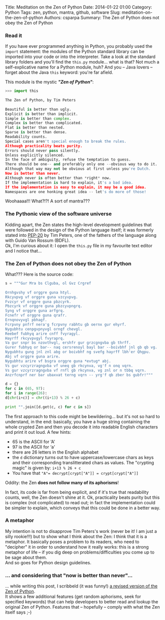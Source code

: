 ﻿Title: Meditation on the Zen of Python
Date: 2014-01-22 01:00
Category: Python
Tags: zen, python, mantra, github, software
Slug: meditation-on-the-zen-of-python
Authors: csparpa
Summary: The Zen of Python does not obey the Zen of Python

### Read it

If you have ever programmed anything in Python, you probably used the `import` statement: the modules of the Python standard library 
can be imported into your code or into the interpreter. Take a look at the standard library folders and you'll find the `this.py` module... what is that?
Not much a self-explicative name for a Python module, huh? And you – Java lovers – forget about the Java `this` keyword: you're far afield.  

This module is the mystic ***"Zen of Python"***:

```python
>>> import this
 
The Zen of Python, by Tim Peters
 
Beautiful is better than ugly.
Explicit is better than implicit.
Simple is better than complex.
Complex is better than complicated.
Flat is better than nested.
Sparse is better than dense.
Readability counts.
Special cases aren't special enough to break the rules.
Although practicality beats purity.
Errors should never pass silently.
Unless explicitly silenced.
In the face of ambiguity, refuse the temptation to guess.
There should be one-- and preferably only one --obvious way to do it.
Although that way may not be obvious at first unless you're Dutch.
Now is better than never.
Although never is often better than *right* now.
If the implementation is hard to explain, it's a bad idea.
If the implementation is easy to explain, it may be a good idea.
Namespaces are one honking great idea -- let's do more of those!
```

Woohaaaa!!! What?!?! A sort of mantra???  

### The Pythonic view of the software universe
Kidding apart, the Zen states the high-level development guidelines that were followed in the design of the Python language itself;
it was formerly stated into [PEP-20](http://www.python.org/dev/peps/pep-0020/) by Tim Peters, one of the fathers of the language
along with Guido Van Rossum (BDFL).  
Ok, I'm curious about it: I open the `this.py` file in my favourite text editor and I notice that...

### The Zen of Python does not obey the Zen of Python

What??? Here is the source code:  

```python
s = """Gur Mra bs Clguba, ol Gvz Crgref
 
Ornhgvshy vf orggre guna htyl.
Rkcyvpvg vf orggre guna vzcyvpvg.
Fvzcyr vf orggre guna pbzcyrk.
Pbzcyrk vf orggre guna pbzcyvpngrq.
Syng vf orggre guna arfgrq.
Fcnefr vf orggre guna qrafr.
Ernqnovyvgl pbhagf.
Fcrpvny pnfrf nera'g fcrpvny rabhtu gb oernx gur ehyrf.
Nygubhtu cenpgvpnyvgl orngf chevgl.
Reebef fubhyq arire cnff fvyragyl.
Hayrff rkcyvpvgyl fvyraprq.
Va gur snpr bs nzovthvgl, ershfr gur grzcgngvba gb thrff.
Gurer fubhyq or bar-- naq cersrenoyl bayl bar --boivbhf jnl gb qb vg.
Nygubhtu gung jnl znl abg or boivbhf ng svefg hayrff lbh'er Qhgpu.
Abj vf orggre guna arire.
Nygubhtu arire vf bsgra orggre guna *evtug* abj.
Vs gur vzcyrzragngvba vf uneq gb rkcynva, vg'f n onq vqrn.
Vs gur vzcyrzragngvba vf rnfl gb rkcynva, vg znl or n tbbq vqrn.
Anzrfcnprf ner bar ubaxvat terng vqrn -- yrg'f qb zber bs gubfr!"""
 
d = {}
for c in (65, 97):
for i in range(26):
d[chr(i+c)] = chr((i+13) % 26 + c)
 
print "".join([d.get(c, c) for c in s])
```

The first approach to this code might be bewildering... but it's not so hard to understand, in the end:
basically, you have a huge string containing the whole crypted Zen and then you decode it into readable English
characters and print it out loud. A few hints:  

- 65 is the ASCII for ‘A'
- 97 is the ASCII for ‘a'
- there are 26 letters in the English alphabet
- the `d` dictionary turns out to have uppercase/lowercase chars as keys and their corresponding translitterated chars as values. The "crypting magic" is given by: `i+13 % 26 + c`
- You have that `"A"= decrypt[crypt["A"]] = crypt[crypt["A"]]`  

Oddity: the Zen **does not follow many of its aphorisms**!  

In fact, its code is far from being explicit, and if it's true that readability counts, well, the Zen doesn't shine at it.
Ok, practicality beats purity but this is complex (not complicated) to read out; in fact the implementation could be simpler to explain,
which conveys that this could be done in a better way.

### A metaphor

My intention is not to disapprove Tim Peters's work (never be it! I am just a silly rookie!!!) but to show what I think about the Zen:
I think that it is a metaphor. It basically poses a problem to its readers, who need to "decipher" it in order to understand how it really works:
this is a strong metaphor of life – if you dig deep on problems/difficulties you come up to be sage about them.  
And so goes for Python design guidelines.

### ... and considering that "now is better than never"...

... while writing this post, I scribbeld (it was funny!) [a revised version of the Zen of Python](https://github.com/csparpa/betterzen).  
It shows a few additional features (get random aphorisms, seek for specified keywords) that can help developers to better read and lookup the original Zen of Python.
Features that – hopefully – comply with what the Zen itself says ;-)
